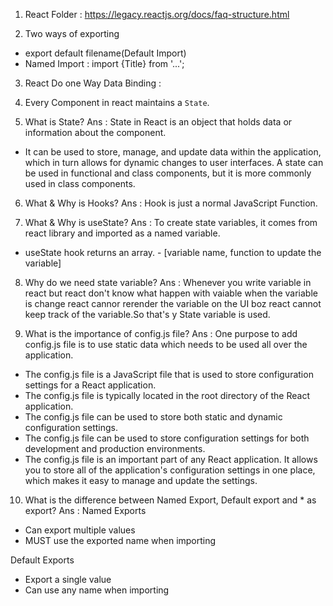 1. React Folder : https://legacy.reactjs.org/docs/faq-structure.html

2. Two ways of exporting
  * export default filename(Default Import)
  * Named Import : import {Title} from '...';

3. React Do one Way Data Binding : 

4. Every Component in react maintains a `State`.

5. What is State?
  Ans : State in React is an object that holds data or information about the component.
  *  It can be used to store, manage, and update data within the application, which in turn allows for dynamic changes to user interfaces. A state can be used in functional and class components, but it is more commonly used in class components.

6. What & Why is Hooks?
 Ans : Hook is just a normal JavaScript Function.

7. What & Why is useState?
 Ans : To create state variables, it comes from react library and imported as a named variable.
 * useState hook returns an array. - [variable name, function to update the variable]

8. Why do we need state variable?
 Ans : Whenever you write variable in react but react don't know what happen with vaiable when the variable is change react cannor rerender the variable on the UI boz react cannot keep track of the variable.So that's y State variable is used.

9. What is the importance of config.js file?
Ans : One purpose to add config.js file is to use static data which needs to be used all over the application.
* The config.js file is a JavaScript file that is used to store configuration settings for a React application. 
* The config.js file is typically located in the root directory of the React application.
* The config.js file can be used to store both static and dynamic configuration settings.
* The config.js file can be used to store configuration settings for both development and production environments.
* The config.js file is an important part of any React application. It allows you to store all of the application's configuration settings in one place, which makes it easy to manage and update the settings.

10. What is the difference between Named Export, Default export and * as export?
Ans : 
Named Exports
 - Can export multiple values
 - MUST use the exported name when importing

Default Exports
 - Export a single value
 - Can use any name when importing

